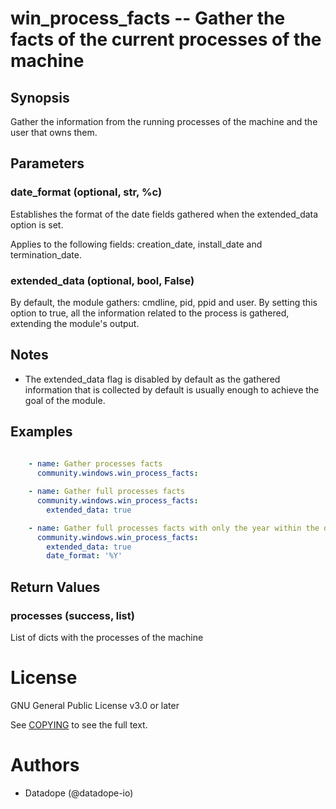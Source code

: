 # win_process_facts -- Gather the facts of the current processes of the machine

## Synopsis

Gather the information from the running processes of the machine and the user that owns them.

## Parameters

### date_format (optional, str, %c)
Establishes the format of the date fields gathered when the extended_data option is set.

Applies to the following fields: creation_date, install_date and termination_date.

### extended_data (optional, bool, False)
By default, the module gathers: cmdline, pid, ppid and user. 
By setting this option to true, all the information related to the process is gathered, extending the module's output.


## Notes

   - The extended_data flag is disabled by default as the gathered information that is collected by default is usually enough to achieve the goal of the module.

## Examples

```yaml
    
    - name: Gather processes facts
      community.windows.win_process_facts:

    - name: Gather full processes facts
      community.windows.win_process_facts:
        extended_data: true

    - name: Gather full processes facts with only the year within the date fields
      community.windows.win_process_facts:
        extended_data: true
        date_format: '%Y'

```


## Return Values

### processes (success, list)
List of dicts with the processes of the machine

# License

GNU General Public License v3.0 or later

See [COPYING](../../COPYING) to see the full text.

# Authors

- Datadope (@datadope-io)
